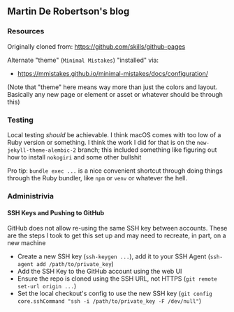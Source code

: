 ## Martin De Robertson's blog

### Resources
Originally cloned from:
https://github.com/skills/github-pages

Alternate "theme" (`Minimal Mistakes`) "installed" via:
* https://mmistakes.github.io/minimal-mistakes/docs/configuration/

(Note that "theme" here means way more than just the colors and layout. Basically any new page or element or asset or whatever should be through this)

### Testing

Local testing _should_ be achievable. I think macOS comes with too low of a Ruby version or something. I think the work I did for that is on the `new-jekyll-theme-alembic-2` branch; this included something like figuring out how to install `nokogiri` and some other bullshit

Pro tip: `bundle exec ...` is a nice convenient shortcut through doing things through the Ruby bundler, like `npm` or `venv` or whatever the hell.

### Administrivia

#### SSH Keys and Pushing to GitHub

GitHub does not allow re-using the same SSH key between accounts. These are the steps I took to get this set up and may need to recreate, in part, on a new machine

* Create a new SSH key (`ssh-keygen ...`), add it to your SSH Agent (`ssh-agent add /path/to/private_key`)
* Add the SSH Key to the GitHub account using the web UI
* Ensure the repo is cloned using the SSH URL, not HTTPS (`git remote set-url origin ...`)
* Set the local checkout's config to use the new SSH key (`git config core.sshCommand "ssh -i /path/to/private_key -F /dev/null"`)
